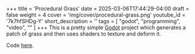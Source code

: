 +++
title = 'Procedural Grass'
date = 2025-03-06T17:44:29-04:00
draft = false
weight = 4
cover = 'img/cover/procedural-grass.png'
youtube_id = '7k7hfSHDg-Y'
short_description = ''
tags = [
    "godot",
    "programming",
    "video",
	""
]
+++
This is a pretty simple [Godot](https://godotengine.org/) project which generates a patch of grass and then uses shaders to texture and deform it.

Code [here](https://github.com/JackJ30/Godot2DGrass).
